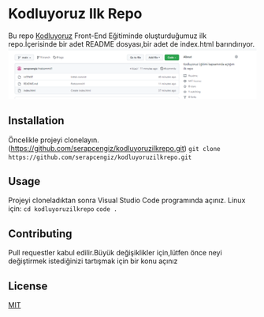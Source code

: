 # Kodluyoruz Ilk Repo
Bu repo [Kodluyoruz](https://kodluyoruz.org) Front-End Eğitiminde oluşturduğumuz ilk repo.İçerisinde bir adet README dosyası,bir adet de index.html barındırıyor.
![sayfa](image/githubss.png)
## Installation
Öncelikle projeyi clonelayın.(https://github.com/serapcengiz/kodluyoruzilkrepo.git)
`git clone https://github.com/serapcengiz/kodluyoruzilkrepo.git`
## Usage
Projeyi cloneladıktan sonra Visual Studio Code programında açınız.
Linux için:
`cd kodluyoruzilkrepo`
`code .`

## Contributing
Pull requestler kabul edilir.Büyük değişiklikler için,lütfen önce neyi değiştirmek istediğinizi tartışmak için bir konu açınız
## License
[MIT](https://m.mit.com)

